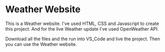 
# Weather Website

This is a Weather website. I've used HTML, CSS and Javascript to create this project. And for the live Weather update I've used OpenWeather API.

Download all the files and the run into VS_Code and live the project. Then you can use the Weather website.

